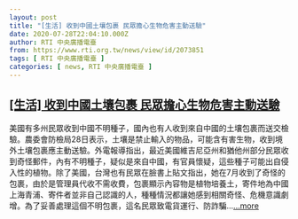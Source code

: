 ```yaml
---
layout: post
title: "[生活] 收到中國土壤包裹 民眾擔心生物危害主動送驗"
date: 2020-07-28T22:04:10.000Z
author: RTI 中央廣播電臺
from: https://www.rti.org.tw/news/view/id/2073851
tags: [ RTI 中央廣播電臺 ]
categories: [ news, RTI 中央廣播電臺 ]
---
```

<!--1595973850000-->
[[生活] 收到中國土壤包裹 民眾擔心生物危害主動送驗](https://www.rti.org.tw/news/view/id/2073851)
------

<div>
美國有多州民眾收到中國不明種子，國內也有人收到來自中國的土壤包裹而送交檢驗。農委會防檢局28日表示，土壤是禁止輸入的物品，可能含有害生物，收到境外土壤包裹應主動送驗。外電報導指出，最近美國維吉尼亞州和猶他州部分民眾收到奇怪郵件，內有不明種子，疑似是來自中國，有官員懷疑，這些種子可能出自侵入性的植物。除了美國，台灣也有民眾在臉書上貼文指出，她在7月收到了奇怪的包裹，由於是管理員代收不需收費，包裹顯示內容物是植物培養土，寄件地為中國上海青浦、寄件者並非自己認識的人，種種情況都讓她感到相關奇怪、危機意識劇增。為了妥善處理這個不明包裹，這名民眾致電貨運行、防詐騙...<a target="_blank" href="https://www.rti.org.tw/news/view/id/2073851">...more</a>
</div>
